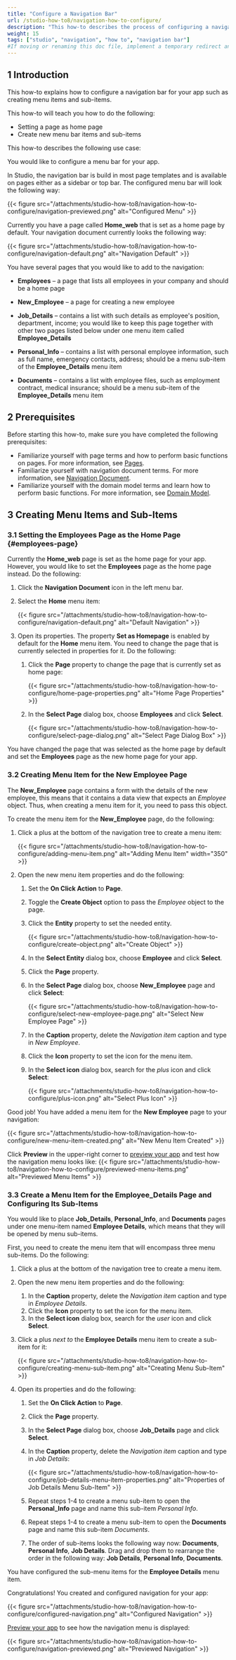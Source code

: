 ```yaml
---
title: "Configure a Navigation Bar"
url: /studio-how-to8/navigation-how-to-configure/
description: "This how-to describes the process of configuring a navigation bar in Mendix Studio."
weight: 15
tags: ["studio", "navigation", "how to", "navigation bar"]
#If moving or renaming this doc file, implement a temporary redirect and let the respective team know they should update the URL in the product. See Mapping to Products for more details.
---
```


## 1 Introduction

This how-to explains how to configure a navigation bar for your app such as creating menu items and sub-items. 

This how-to will teach you how to do the following:

* Setting a page as home page
* Create new menu bar items and sub-items

This how-to describes the following use case: 

You would like to configure a menu bar for your app. 

In Studio, the navigation bar is build in most page templates and is available on pages either as a sidebar or top bar. The configured menu bar will look the following way:

{{< figure src="/attachments/studio-how-to8/navigation-how-to-configure/navigation-previewed.png" alt="Configured Menu" >}}

Currently you have a page called **Home_web** that is set as a home page by default. Your navigation document currently looks the following way:

{{< figure src="/attachments/studio-how-to8/navigation-how-to-configure/navigation-default.png" alt="Navigation Default" >}}

You have several pages that you would like to add to the navigation:

* **Employees** – a page that lists all employees in your company and should be a home page

* **New_Employee** – a page for creating a new employee 

* **Job_Details** – contains a list with such details as employee's position, department, income; you would like to keep this page together with other two pages listed below under one menu item called  **Employee_Details** 

* **Personal_Info** – contains a list with personal employee information, such as full name, emergency contacts, address; should be a menu sub-item of the **Employee_Details** menu item

* **Documents** – contains a list with employee files, such as employment contract, medical insurance; should be a menu sub-item of the **Employee_Details** menu item

## 2 Prerequisites

Before starting this how-to, make sure you have completed the following prerequisites:

* Familiarize yourself with page terms and how to perform basic functions on pages. For more information, see [Pages](/studio8/page-editor/). 
* Familiarize yourself with navigation document terms. For more information, see [Navigation Document](/studio8/navigation/). 
* Familiarize yourself with the domain model terms and learn how to perform basic functions. For more information, see [Domain Model](/studio8/domain-models/).

## 3 Creating Menu Items and Sub-Items

### 3.1 Setting the Employees Page as the Home Page {#employees-page}

Currently the **Home_web** page is set as the home page for your app. However, you would like to set the **Employees** page as the home page instead. Do the following:

1. Click the **Navigation Document** icon in the left menu bar. 
2. Select the **Home** menu item:

    {{< figure src="/attachments/studio-how-to8/navigation-how-to-configure/navigation-default.png" alt="Default Navigation" >}} 

3. Open its properties. The property **Set as Homepage** is enabled by default for the **Home** menu item. You need to change the page that is currently selected in properties for it. Do the following:

    1. Click the **Page** property to change the page that is currently set as home page:

        {{< figure src="/attachments/studio-how-to8/navigation-how-to-configure/home-page-properties.png" alt="Home Page Properties" >}}

    1. In the **Select Page** dialog box, choose **Employees** and click **Select**. 

        {{< figure src="/attachments/studio-how-to8/navigation-how-to-configure/select-page-dialog.png" alt="Select Page Dialog Box" >}}

You have changed the page that was selected as the home page by default and set the **Employees** page as the new home page for your app.

### 3.2 Creating Menu Item for the New Employee Page

The **New_Employee** page contains a form with the details of the new employee, this means that it contains a data view that expects an *Employee* object. Thus, when creating a menu item for it, you need to pass this object.

To create the menu item for the **New_Employee** page, do the following:

1. Click a plus at the bottom of the navigation tree to create a menu item:

    {{< figure src="/attachments/studio-how-to8/navigation-how-to-configure/adding-menu-item.png" alt="Adding Menu Item"   width="350"  >}}

2. Open the new menu item properties and do the following:

    1. Set the **On Click Action** to **Page**.
    2. Toggle the **Create Object** option to pass the *Employee* object to the page.
    3. Click the **Entity** property to set the needed entity.

        {{< figure src="/attachments/studio-how-to8/navigation-how-to-configure/create-object.png" alt="Create Object" >}}

    4. In the **Select Entity** dialog box, choose **Employee** and click **Select**.
    5. Click the **Page** property.
    6. In the **Select Page** dialog box, choose **New_Employee** page and click **Select**:

        {{< figure src="/attachments/studio-how-to8/navigation-how-to-configure/select-new-employee-page.png" alt="Select New Employee Page" >}}

    7. In the **Caption** property, delete the *Navigation item* caption and type in *New Employee*. 
    8. Click the **Icon** property to set the icon for the menu item.
    9. In the **Select icon** dialog box, search for the *plus* icon and click **Select**:

        {{< figure src="/attachments/studio-how-to8/navigation-how-to-configure/plus-icon.png" alt="Select Plus Icon" >}}

Good job! You have added a menu item for the **New Employee** page to your navigation:

{{< figure src="/attachments/studio-how-to8/navigation-how-to-configure/new-menu-item-created.png" alt="New Menu Item Created" >}}

Click **Preview** in the upper-right corner to [preview your app](/studio8/publishing-app/) and test how the navigation menu looks like:
{{< figure src="/attachments/studio-how-to8/navigation-how-to-configure/previewed-menu-items.png" alt="Previewed Menu Items" >}}

### 3.3 Create a Menu Item for the Employee_Details Page and Configuring Its Sub-Items

You would like to place **Job_Details**, **Personal_Info**, and **Documents** pages under one menu-item named **Employee Details**, which means that they will be opened by menu sub-items. 

First, you need to create the menu item that will encompass three menu sub-items. Do the following:

1. Click a plus at the bottom of the navigation tree to create a menu item.
2. Open the new menu item properties and do the following:

    1. In the **Caption** property, delete the *Navigation item* caption and type in *Employee Details*. 
    2. Click the **Icon** property to set the icon for the menu item.
    3. In the **Select icon** dialog box, search for the *user* icon and click **Select**.

3. Click a plus *next to* the **Employee Details** menu item to create a sub-item for it:

    {{< figure src="/attachments/studio-how-to8/navigation-how-to-configure/creating-menu-sub-item.png" alt="Creating Menu Sub-Item" >}}

4. Open its properties and do the following:

    1. Set the **On Click Action** to **Page**.
    2. Click the **Page** property.
    3. In the **Select Page** dialog box, choose **Job_Details** page and click **Select**.
    4. In the **Caption** property, delete the *Navigation item* caption and type in *Job Details*:

        {{< figure src="/attachments/studio-how-to8/navigation-how-to-configure/job-details-menu-item-properties.png" alt="Properties of Job Details Menu Sub-Item" >}}

    5. Repeat steps 1-4 to create a menu sub-item to open the **Personal_Info** page and name this sub-item *Personal Info*.  
    6. Repeat steps 1-4 to create a menu sub-item to open the **Documents** page and name this sub-item *Documents*. 
    7. The order of sub-items looks the following way now: **Documents**, **Personal Info**, **Job Details**. Drag and drop them to rearrange the order in the following way: **Job Details**, **Personal Info**, **Documents**.  

You have configured the sub-menu items for the **Employee Details** menu item.

Congratulations! You created and configured navigation for your app:

{{< figure src="/attachments/studio-how-to8/navigation-how-to-configure/configured-navigation.png" alt="Configured Navigation" >}}

[Preview your app](/studio8/publishing-app/) to see how the navigation menu is displayed:

{{< figure src="/attachments/studio-how-to8/navigation-how-to-configure/navigation-previewed.png" alt="Previewed Navigation" >}}
